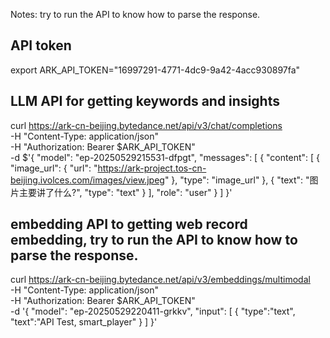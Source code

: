 Notes: try to run the API to know how to parse the response.

## API token
export ARK_API_TOKEN="16997291-4771-4dc9-9a42-4acc930897fa"

## LLM API for getting keywords and insights
curl https://ark-cn-beijing.bytedance.net/api/v3/chat/completions \
  -H "Content-Type: application/json" \
  -H "Authorization: Bearer $ARK_API_TOKEN" \
  -d $'{
    "model": "ep-20250529215531-dfpgt",
    "messages": [
        {
            "content": [
                {
                    "image_url": {
                        "url": "https://ark-project.tos-cn-beijing.ivolces.com/images/view.jpeg"
                    },
                    "type": "image_url"
                },
                {
                    "text": "图片主要讲了什么?",
                    "type": "text"
                }
            ],
            "role": "user"
        }
    ]
}'

## embedding API to getting web record embedding, try to run the API to know how to parse the response.
curl https://ark-cn-beijing.bytedance.net/api/v3/embeddings/multimodal \
   -H "Content-Type: application/json" \
   -H "Authorization: Bearer $ARK_API_TOKEN" \
   -d '{
    "model": "ep-20250529220411-grkkv",
    "input": [
        {
            "type":"text",
            "text":"API Test, smart_player"
        }
      ]
}'
